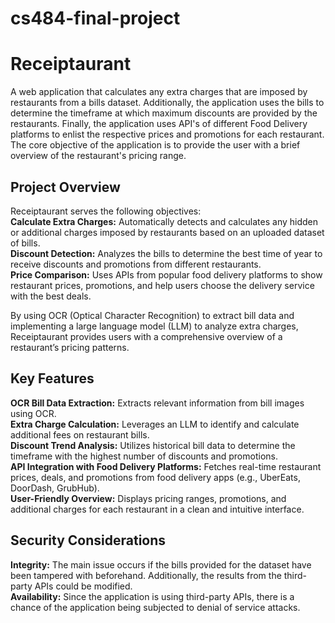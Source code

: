 # cs484-final-project

# Receiptaurant 

A web application that calculates any extra charges that are imposed by restaurants from a bills dataset. Additionally, the application uses the bills to determine the timeframe at which maximum discounts are provided by the restaurants. Finally, the application uses API's of different Food Delivery platforms to enlist the respective prices and promotions for each restaurant. The core objective of the application is to provide the user with a brief overview of the restaurant's pricing range.

## Project Overview

Receiptaurant serves the following objectives:<br />
**Calculate Extra Charges:** Automatically detects and calculates any hidden or additional charges imposed by restaurants based on an uploaded dataset of bills.<br/>
**Discount Detection:** Analyzes the bills to determine the best time of year to receive discounts and promotions from different restaurants.<br/>
**Price Comparison:** Uses APIs from popular food delivery platforms to show restaurant prices, promotions, and help users choose the delivery service with the best deals.<br/>

By using OCR (Optical Character Recognition) to extract bill data and implementing a large language model (LLM) to analyze extra charges, Receiptaurant provides users with a comprehensive overview of a restaurant’s pricing patterns.<br/>

## Key Features

**OCR Bill Data Extraction:** Extracts relevant information from bill images using OCR.<br/>
**Extra Charge Calculation:** Leverages an LLM to identify and calculate additional fees on restaurant bills.<br/>
**Discount Trend Analysis:** Utilizes historical bill data to determine the timeframe with the highest number of discounts and promotions.<br/>
**API Integration with Food Delivery Platforms:** Fetches real-time restaurant prices, deals, and promotions from food delivery apps (e.g., UberEats, DoorDash, GrubHub).<br/>
**User-Friendly Overview:** Displays pricing ranges, promotions, and additional charges for each restaurant in a clean and intuitive interface.<br/>

## Security Considerations

**Integrity:** The main issue occurs if the bills provided for the dataset have been tampered with beforehand. Additionally, the results from the third-party APIs could be modified.<br/>
**Availability:** Since the application is using third-party APIs, there is a chance of the application being subjected to denial of service attacks.<br/>
